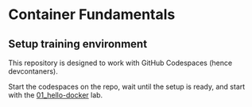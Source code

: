 # Container Fundamentals

## Setup training environment

This repository is designed to work with GitHub Codespaces (hence devcontaners).

Start the codespaces on the repo, wait until the setup is ready, and start with the [01_hello-docker](./01_hello-docker/README.mdd) lab.
